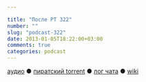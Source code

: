 ```yaml
---

title: "После РТ 322"
number: ""
slug: "podcast-322"
date: 2013-01-05T18:22:00+03:00
comments: true
categories: podcast
---
```

[аудио](http://cdn.radio-t.com/rt322post.mp3) ● [пиратский torrent](http://pirates.radio-t.com/torrents/rt322post.mp3.torrent) ● [лог чата](http://chat.radio-t.com/logs/radio-t-322.html) ● [wiki](http://wiki.radio-t.com/%D0%9F%D0%BE%D1%81%D0%BB%D0%B5_%D0%A0%D0%A2_322) <audio src="http://cdn.radio-t.com/rt322post.mp3" preload="none">

